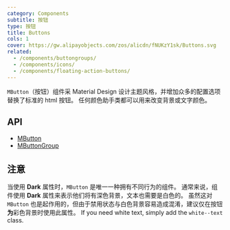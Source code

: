 ```yaml
---
category: Components
subtitle: 按钮
type: 按钮
title: Buttons
cols: 1
cover: https://gw.alipayobjects.com/zos/alicdn/fNUKzY1sk/Buttons.svg
related:
  - /components/buttongroups/
  - /components/icons/
  - /components/floating-action-buttons/
---
```


`MButton`（按钮）组件采 Material Design 设计主题风格，并增加众多的配置选项替换了标准的 html 按钮。 任何颜色助手类都可以用来改变背景或文字颜色。

## API

- [MButton](/docs/api/MButton)
- [MButtonGroup](/docs/api/MButtonGroup)

## 注意

<!--alert:warning--> 
当使用 **Dark** 属性时，`MButton` 是唯一一种拥有不同行为的组件。 通常来说，组件使用 **Dark** 属性来表示他们将有深色背景，文本也需要是白色的。 虽然这对
`MButton` 也是起作用的，但由于禁用状态与白色背景容易造成混淆，建议仅在按钮**为**彩色背景时使用此属性。 If you need white text, simply add the `white--text` class.
